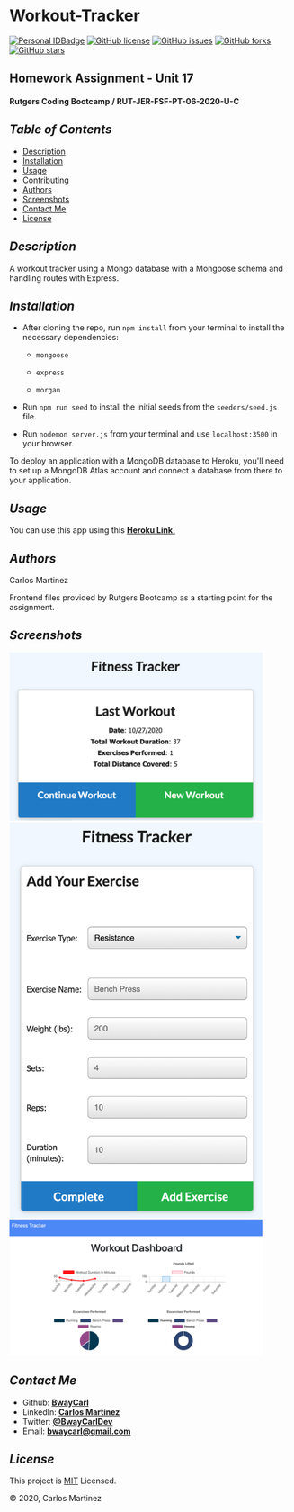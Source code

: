 # Workout-Tracker
[![Personal IDBadge](https://img.shields.io/badge/Dev-BwayCarl-red)](https://bwaycarl.github.io/Portfolio/)
[![GitHub license](https://img.shields.io/github/license/BwayCarl/Workout-Tracker)](https://github.com/BwayCarl/Workout-Tracker/blob/master/LICENSE)
[![GitHub issues](https://img.shields.io/github/issues/BwayCarl/Workout-Tracker)](https://github.com/BwayCarl/Workout-Tracker/issues)
[![GitHub forks](https://img.shields.io/github/forks/BwayCarl/Workout-Tracker)](https://github.com/BwayCarl/Workout-Tracker/network)
[![GitHub stars](https://img.shields.io/github/stars/BwayCarl/Workout-Tracker)](https://github.com/BwayCarl/Workout-Tracker/stargazers)
## Homework Assignment - Unit 17
#### Rutgers Coding Bootcamp / RUT-JER-FSF-PT-06-2020-U-C

## *Table of Contents*
- [Description](#description)
- [Installation](#installation)
- [Usage](#usage)
- [Contributing](#contributing)
- [Authors](#authors)
- [Screenshots](#screenshots)
- [Contact Me](#contact-me)
- [License](#license)

## *Description* 
A workout tracker using a Mongo database with a Mongoose schema and handling routes with Express.

## *Installation* 
 - After cloning the repo, run ```npm install``` from your terminal to install the necessary dependencies:
 
    - ```mongoose ```

    - ```express ```

    - ```morgan ```

- Run ```npm run seed``` to install the initial seeds from the ```seeders/seed.js``` file.

- Run ```nodemon server.js``` from your terminal and use ```localhost:3500``` in your browser.

To deploy an application with a MongoDB database to Heroku, you'll need to set up a MongoDB Atlas account and connect a database from there to your application.


## *Usage*
You can use this app using this **[Heroku Link.](https://shrouded-bayou-99400.herokuapp.com/)**

## *Authors* 
 Carlos Martinez

 Frontend files provided by Rutgers Bootcamp as a starting point for the assignment.

## *Screenshots* 
<img src="./public/assets/images/Fitness-Tracker-Main.png" width="450">

<img src="./public/assets/images/Fitness-Tracker-Add-Exercise.png" width="450">

<img src="./public/assets/images/Fitness-Tracker-Dashboard.png" width="450">

## *Contact Me*
 - Github: **[BwayCarl](https://github.com/BwayCarl)**
 - LinkedIn: **[Carlos Martinez](https://www.linkedin.com/in/carlos-martinez-8702b146/)** 
 - Twitter: **[@BwayCarlDev](https://twitter.com/BwayDev)**
 - Email: **[bwaycarl@gmail.com](mailto:bwaycarl@gmail.com)**

## *License* 
This project is [MIT](https://github.com/BwayCarl/Workout-Tracker/blob/main/LICENSE) Licensed.
 
 &copy; 2020, Carlos Martinez
